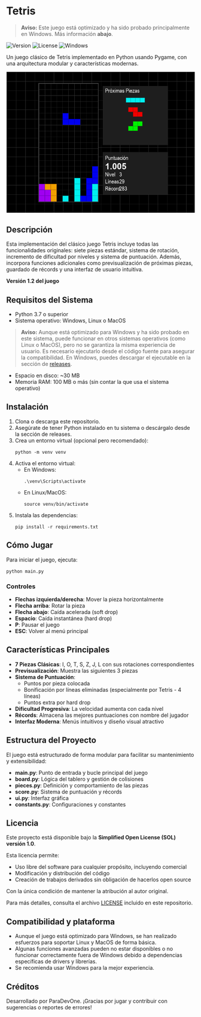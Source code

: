 # Tetris

> **Aviso:** Este juego está optimizado y ha sido probado principalmente en Windows. Más información **abajo**.

![Version](https://img.shields.io/badge/version-1.2.0-blue.svg)
![License](https://img.shields.io/badge/license-SOL%201.0-brightgreen.svg)
![Windows](https://img.shields.io/badge/platform-Windows-blue.svg)

Un juego clásico de Tetris implementado en Python usando Pygame, con una arquitectura modular y características modernas.

![Tetris Screenshot](./content/images/tetris_screenshot.png)

## Descripción

Esta implementación del clásico juego Tetris incluye todas las funcionalidades originales: siete piezas estándar, sistema de rotación, incremento de dificultad por niveles y sistema de puntuación. Además, incorpora funciones adicionales como previsualización de próximas piezas, guardado de récords y una interfaz de usuario intuitiva.

**Versión 1.2 del juego**

## Requisitos del Sistema

- Python 3.7 o superior
- Sistema operativo: Windows, Linux o MacOS
> **Aviso:** Aunque está optimizado para Windows y ha sido probado en este sistema, puede funcionar en otros sistemas operativos (como Linux o MacOS), pero no se garantiza la misma experiencia de usuario. Es necesario ejecutarlo desde el código fuente para asegurar la compatibilidad. En Windows, puedes descargar el ejecutable en la sección de [releases](https://github.com/ParaDevOne/Tetris/releases).
- Espacio en disco: ~30 MB
- Memoria RAM: 100 MB o más (sin contar la que usa el sistema operativo)

## Instalación

1. Clona o descarga este repositorio.
2. Asegúrate de tener Python instalado en tu sistema o descárgalo desde la sección de releases.
3. Crea un entorno virtual (opcional pero recomendado):
   ```
   python -m venv venv
   ```
4. Activa el entorno virtual:
   - En Windows:
     ```
     .\venv\Scripts\activate
     ```
   - En Linux/MacOS:
     ```
     source venv/bin/activate
     ```
5. Instala las dependencias:
   ```
   pip install -r requirements.txt
   ```

## Cómo Jugar

Para iniciar el juego, ejecuta:
```
python main.py
```

### Controles

- **Flechas izquierda/derecha**: Mover la pieza horizontalmente
- **Flecha arriba**: Rotar la pieza
- **Flecha abajo**: Caída acelerada (soft drop)
- **Espacio**: Caída instantánea (hard drop)
- **P**: Pausar el juego
- **ESC**: Volver al menú principal

## Características Principales

- **7 Piezas Clásicas**: I, O, T, S, Z, J, L con sus rotaciones correspondientes
- **Previsualización**: Muestra las siguientes 3 piezas
- **Sistema de Puntuación**:
  - Puntos por pieza colocada
  - Bonificación por líneas eliminadas (especialmente por Tetris - 4 líneas)
  - Puntos extra por hard drop
- **Dificultad Progresiva**: La velocidad aumenta con cada nivel
- **Récords**: Almacena las mejores puntuaciones con nombre del jugador
- **Interfaz Moderna**: Menús intuitivos y diseño visual atractivo

## Estructura del Proyecto

El juego está estructurado de forma modular para facilitar su mantenimiento y extensibilidad:

- **main.py**: Punto de entrada y bucle principal del juego
- **board.py**: Lógica del tablero y gestión de colisiones
- **pieces.py**: Definición y comportamiento de las piezas
- **score.py**: Sistema de puntuación y récords
- **ui.py**: Interfaz gráfica
- **constants.py**: Configuraciones y constantes

## Licencia

Este proyecto está disponible bajo la **Simplified Open License (SOL) versión 1.0**.

Esta licencia permite:
- Uso libre del software para cualquier propósito, incluyendo comercial
- Modificación y distribución del código
- Creación de trabajos derivados sin obligación de hacerlos open source

Con la única condición de mantener la atribución al autor original.

Para más detalles, consulta el archivo [LICENSE](LICENSE) incluido en este repositorio.

## Compatibilidad y plataforma

- Aunque el juego está optimizado para Windows, se han realizado esfuerzos para soportar Linux y MacOS de forma básica.
- Algunas funciones avanzadas pueden no estar disponibles o no funcionar correctamente fuera de Windows debido a dependencias específicas de drivers y librerías.
- Se recomienda usar Windows para la mejor experiencia.

## Créditos

Desarrollado por ParaDevOne. ¡Gracias por jugar y contribuir con sugerencias o reportes de errores!
